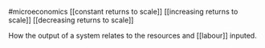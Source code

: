 #microeconomics 
[[constant returns to scale]]
[[increasing returns to scale]]
[[decreasing returns to scale]]

How the output of a system relates to the resources and [[labour]] inputed.
